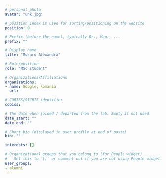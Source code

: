 ```yaml
---
# personal photo
avatar: "unk.jpg"

# position index is used for sorting/positioning on the website
position: 0

# Prefix (before the name), typically Dr., Mag., ...
prefix: ""

# Display name
title: "Moraru Alexandra"

# Role/position
role: "MSc student"

# Organizations/Affiliations
organizations:
- name: Google, Romania
  url:

# COBISS/SICRIS identifier
cobiss:

# The date when joined / departed from the lab. Empty if not used
date_start: ""
date_end: ""

# Short bio (displayed in user profile at end of posts)
bio: ""

interests: []

# Organizational groups that you belong to (for People widget)
#   Set this to `[]` or comment out if you are not using People widget.
user_groups:
- alumni
---
```

